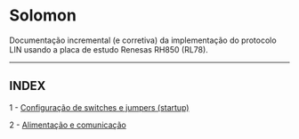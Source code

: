 # Solomon
Documentação incremental (e corretiva) da implementação do protocolo LIN usando a placa de estudo Renesas RH850 (RL78).

----------------
INDEX
----------------

1 - [Configuração de switches e jumpers (startup)](01-jumper_config.md)

2 - [Alimentação e comunicação](power.md)
